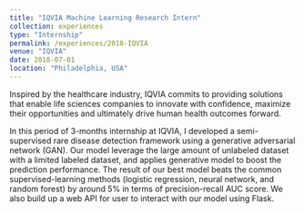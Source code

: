 ```yaml
---
title: "IQVIA Machine Learning Research Intern"
collection: experiences
type: "Internship"
permalink: /experiences/2018-IQVIA
venue: "IQVIA"
date: 2018-07-01
location: "Philadelphia, USA"
---
```

Inspired by the healthcare industry, IQVIA commits to providing 
solutions that enable life sciences companies to innovate with confidence, 
maximize their opportunities and ultimately drive human health outcomes forward.

In this period of 3-months internship at IQVIA, I developed a semi-supervised 
rare disease detection framework using a generative adversarial network (GAN). 
Our model leverage the large amount of unlabeled dataset with a limited labeled 
dataset, and applies generative model to boost the prediction performance. 
The result of our best model beats the common supervised-learning methods 
(logistic regression, neural network, and random forest) by around 5% in terms 
of precision-recall AUC score. We also build up a web API for user to interact 
with our model using Flask.